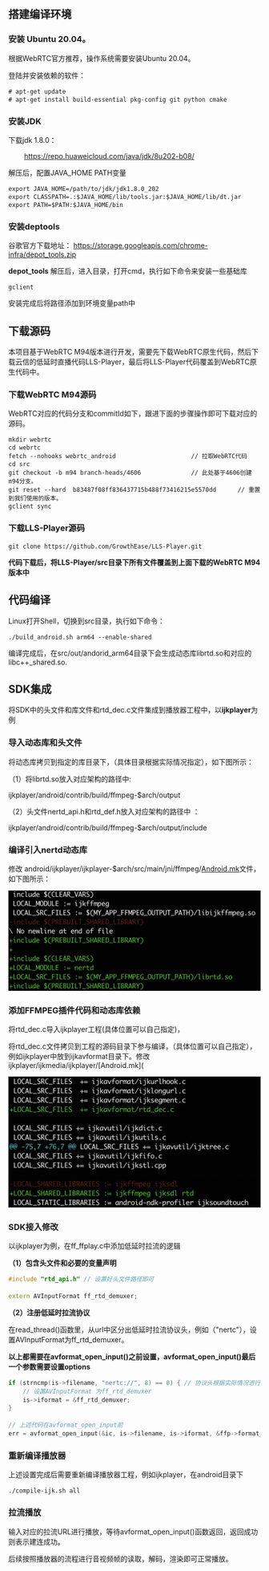 ## 搭建编译环境

### 安装 Ubuntu 20.04。

根据WebRTC官方推荐，操作系统需要安装Ubuntu 20.04。

登陆并安装依赖的软件：

```
# apt-get update
# apt-get install build-essential pkg-config git python cmake
```

### 安装JDK

 下载jdk 1.8.0：

        https://repo.huaweicloud.com/java/jdk/8u202-b08/

解压后，配置JAVA_HOME PATH变量

```
export JAVA_HOME=/path/to/jdk/jdk1.8.0_202
export CLASSPATH=.:$JAVA_HOME/lib/tools.jar:$JAVA_HOME/lib/dt.jar
export PATH=$PATH:$JAVA_HOME/bin
```

### 安装deptools

谷歌官方下载地址： https://storage.googleapis.com/chrome-infra/depot_tools.zip

**depot_tools** 解压后，进入目录，打开cmd，执行如下命令来安装一些基础库

```
gclient
```

安装完成后将路径添加到环境变量path中

## 下载源码

本项目基于WebRTC M94版本进行开发，需要先下载WebRTC原生代码，然后下载云信的低延时直播代码LLS-Player，最后将LLS-Player代码覆盖到WebRTC原生代码中。

### 下载WebRTC M94源码

WebRTC对应的代码分支和commitId如下，跟进下面的步骤操作即可下载对应的源码。

```shell
mkdir webrtc
cd webrtc
fetch --nohooks webrtc_android                     // 拉取WebRTC代码
cd src
git checkout -b m94 branch-heads/4606              // 此处基于4606创建m94分支。
git reset --hard  b83487f08ff836437715b488f73416215e5570dd      // 重置到我们使用的版本。
gclient sync 
```

### 下载LLS-Player源码

```shell
git clone https://github.com/GrowthEase/LLS-Player.git
```

**代码下载后，将LLS-Player/src目录下所有文件覆盖到上面下载的WebRTC M94版本中**

## 代码编译

Linux打开Shell，切换到src目录，执行如下命令：

```
./build_android.sh arm64 --enable-shared
```

编译完成后，在src/out/andorid_arm64目录下会生成动态库librtd.so和对应的libc++\_shared.so.

## SDK集成

将SDK中的头文件和库文件和rtd_dec.c文件集成到播放器工程中，以**ijkplayer**为例

### 导入动态库和头文件

将动态库拷贝到指定的库目录下，（具体目录根据实际情况指定），如下图所示：

（1）将librtd.so放入对应架构的路径中:

ijkplayer/android/contrib/build/ffmpeg-$arch/output

（2）头文件nertd_api.h和rtd_def.h放入对应架构的路径中 ：

ijkplayer/android/contrib/build/ffmpeg-$arch/output/include

### 编译引入nertd动态库

修改 android/ijkplayer/ijkplayer-$arch/src/main/jni/ffmpeg/[Android.mk](http://android.mk/)文件，如下图所示：

![](./ijkplayer-makefile-modify.png)

### 添加FFMPEG插件代码和动态库依赖

将rtd_dec.c导入ijkplayer工程(具体位置可以自己指定)，

将rtd_dec.c文件拷贝到工程的源码目录下参与编译，（具体位置可以自己指定），例如ijkplayer中放到ijkavformat目录下。修改ijkplayer/ijkmedia/ijkplayer/[Android.mk](

![](./ijkplayer-aos-makefile-modify.png)

### SDK接入修改

以ijkplayer为例，在ff_ffplay.c中添加低延时拉流的逻辑

**（1）包含头文件和必要的变量声明**

```c++
#include "rtd_api.h" // 设置好头文件路径即可

extern AVInputFormat ff_rtd_demuxer;
```

**（2）注册低延时拉流协议**

 在read_thread()函数里，从url中区分出低延时拉流协议头，例如（"nertc"），设置AVInputFormat为ff_rtd_demuxer。

**以上都需要在avformat_open_input()之前设置，avformat_open_input()最后一个参数需要设置options**

```c
if (strncmp(is->filename, "nertc://", 8) == 0) { // 协议头根据实际情况进行设置，这里以"nertc"为例
    // 设置AVInputFormat 为ff_rtd_demuxer
	is->iformat = &ff_rtd_demuxer;
}

// 上述代码在avformat_open_input前
err = avformat_open_input(&ic, is->filename, is->iformat, &ffp->format_opts);
```

### 重新编译播放器

上述设置完成后需要重新编译播放器工程，例如ijkplayer，在android目录下

```shell
./compile-ijk.sh all
```

### 拉流播放

输入对应的拉流URL进行播放，等待avformat_open_input()函数返回，返回成功则表示建连成功。

后续按照播放器的流程进行音视频帧的读取，解码，渲染即可正常播放。

